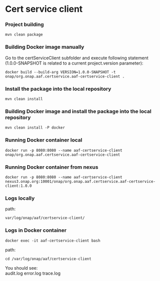 # Cert service client

### Project building
```
mvn clean package
```
    
### Building Docker image manually
Go to the certServiceClient subfolder and execute following statement (1.0.0-SNAPSHOT is related to a current project.version parameter):
```
docker build --build-arg VERSION=1.0.0-SNAPSHOT -t onap/org.onap.aaf.certservice.aaf-certservice-client .
```
    
### Install the package into the local repository
```
mvn clean install
```     
    
### Building Docker image and  install the package into the local repository
```
mvn clean install -P docker
```   

### Running Docker container local
```
docker run -p 8080:8080 --name aaf-certservice-client onap/org.onap.aaf.certservice.aaf-certservice-client
```

### Running Docker container from nexus
```
docker run -p 8080:8080 --name aaf-certservice-client nexus3.onap.org:10001/onap/org.onap.aaf.certservice.aaf-certservice-client:1.0.0
```

### Logs locally

path: 
```
var/log/onap/aaf/certservice-client/
```    
### Logs in Docker container
```
docker exec -it aaf-certservice-client bash
```

path:
```
cd /var/log/onap/aaf/certservice-client
```
You should see:    
audit.log  error.log  trace.log
